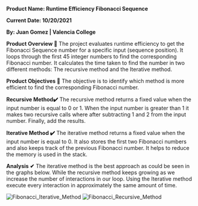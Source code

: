 **Product Name: Runtime Efficiency Fibonacci Sequence**

**Current Date: 10/20/2021**

**By:  Juan Gomez | Valencia College**

**Product Overview 👀**
The project evaluates runtime efficiency to get the Fibonacci Sequence number for a specific input (sequence position).
It loops through the first 45 integer numbers to find the corresponding Fibonacci number. It calculates the time taken to find the number in two different methods: The recursive method and the Iterative method.

**Product Objectives 🎯**
The objective is to identify which method is more efficient to find the corresponding Fibonacci number.


**Recursive Method✔️**
The recursive method returns a fixed value when the input number is equal to 0 or 1. When the input number is greater than 1 it makes two recursive calls where after subtracting 1 and 2 from the input number. Finally, add the results.

**Iterative Method ✔️**
The iterative method returns a fixed value when the input number is equal to 0. It also stores the first two Fibonacci numbers and also keeps track of the previous Fibonacci number. It helps to reduce the memory is used in the stack.

**Analysis ✔**
The iterative method is the best approach as could be seen in the graphs below. While the recursive method keeps growing as we increase the number of interactions in our loop. Using the Iterative method execute every interaction in approximately the same amount of time.


![Fibonacci_Iterative_Method](https://user-images.githubusercontent.com/90294264/138200746-20674b7d-f336-47f0-a5ba-4a62f8a07d7f.png)
![Fibonacci_Recursive_Method](https://user-images.githubusercontent.com/90294264/138200747-d617008f-7244-49a8-8f43-c82167bf9f90.png)
